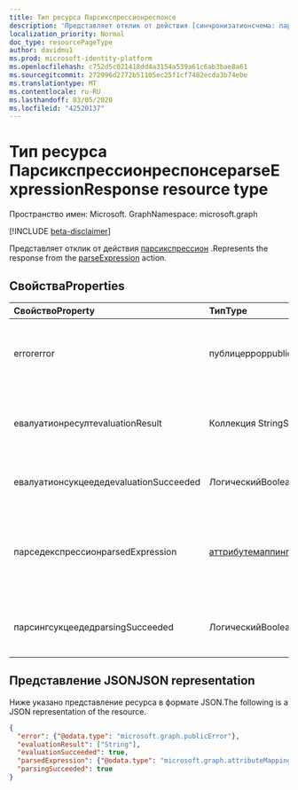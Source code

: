 ```yaml
---
title: Тип ресурса Парсикспрессионреспонсе
description: 'Представляет отклик от действия [синчронизатионсчема: парсикспрессион](../api/synchronization_synchronizationschema_parseexpression.md) .'
localization_priority: Normal
doc_type: resourcePageType
author: davidmu1
ms.prod: microsoft-identity-platform
ms.openlocfilehash: c752d5c021418dd4a3154a539a61c6ab3bae8a61
ms.sourcegitcommit: 272996d2772b51105ec25f1cf7482ecda3b74ebe
ms.translationtype: MT
ms.contentlocale: ru-RU
ms.lasthandoff: 03/05/2020
ms.locfileid: "42520137"
---
```

# <a name="parseexpressionresponse-resource-type"></a><span data-ttu-id="f6a44-103">Тип ресурса Парсикспрессионреспонсе</span><span class="sxs-lookup"><span data-stu-id="f6a44-103">parseExpressionResponse resource type</span></span>

<span data-ttu-id="f6a44-104">Пространство имен: Microsoft. Graph</span><span class="sxs-lookup"><span data-stu-id="f6a44-104">Namespace: microsoft.graph</span></span>

[!INCLUDE [beta-disclaimer](../../includes/beta-disclaimer.md)]

<span data-ttu-id="f6a44-105">Представляет отклик от действия [парсикспрессион](../api/synchronization-synchronizationschema-parseexpression.md) .</span><span class="sxs-lookup"><span data-stu-id="f6a44-105">Represents the response from the [parseExpression](../api/synchronization-synchronizationschema-parseexpression.md) action.</span></span>

## <a name="properties"></a><span data-ttu-id="f6a44-106">Свойства</span><span class="sxs-lookup"><span data-stu-id="f6a44-106">Properties</span></span>
| <span data-ttu-id="f6a44-107">Свойство</span><span class="sxs-lookup"><span data-stu-id="f6a44-107">Property</span></span>     | <span data-ttu-id="f6a44-108">Тип</span><span class="sxs-lookup"><span data-stu-id="f6a44-108">Type</span></span>   |<span data-ttu-id="f6a44-109">Описание</span><span class="sxs-lookup"><span data-stu-id="f6a44-109">Description</span></span>|
|:---------------|:--------|:----------|
|<span data-ttu-id="f6a44-110">error</span><span class="sxs-lookup"><span data-stu-id="f6a44-110">error</span></span>|<span data-ttu-id="f6a44-111">публицеррор</span><span class="sxs-lookup"><span data-stu-id="f6a44-111">publicError</span></span>|<span data-ttu-id="f6a44-112">Сведения об ошибке, если вычисление выражений привело к ошибке.</span><span class="sxs-lookup"><span data-stu-id="f6a44-112">Error details, if expression evaluation resulted in an error.</span></span>|
|<span data-ttu-id="f6a44-113">евалуатионресулт</span><span class="sxs-lookup"><span data-stu-id="f6a44-113">evaluationResult</span></span>|<span data-ttu-id="f6a44-114">Коллекция String</span><span class="sxs-lookup"><span data-stu-id="f6a44-114">String collection</span></span>|<span data-ttu-id="f6a44-115">Коллекция значений, полученных при оценке выражения.</span><span class="sxs-lookup"><span data-stu-id="f6a44-115">A collection of values produced by the evaluation of the expression.</span></span>|
|<span data-ttu-id="f6a44-116">евалуатионсукцеедед</span><span class="sxs-lookup"><span data-stu-id="f6a44-116">evaluationSucceeded</span></span>|<span data-ttu-id="f6a44-117">Логический</span><span class="sxs-lookup"><span data-stu-id="f6a44-117">Boolean</span></span>|<span data-ttu-id="f6a44-118">`true`, если оценка выполнена успешно.</span><span class="sxs-lookup"><span data-stu-id="f6a44-118">`true` if the evaluation was successful.</span></span>|
|<span data-ttu-id="f6a44-119">парседекспрессион</span><span class="sxs-lookup"><span data-stu-id="f6a44-119">parsedExpression</span></span>|[<span data-ttu-id="f6a44-120">аттрибутемаппингсаурце</span><span class="sxs-lookup"><span data-stu-id="f6a44-120">attributeMappingSource</span></span>](synchronization-attributemappingsource.md)|<span data-ttu-id="f6a44-121">Объект [аттрибутемаппингсаурце](synchronization-attributemappingsource.md) , представляющий проанализированное выражение.</span><span class="sxs-lookup"><span data-stu-id="f6a44-121">An [attributeMappingSource](synchronization-attributemappingsource.md) object representing the parsed expression.</span></span>|
|<span data-ttu-id="f6a44-122">парсингсукцеедед</span><span class="sxs-lookup"><span data-stu-id="f6a44-122">parsingSucceeded</span></span>|<span data-ttu-id="f6a44-123">Логический</span><span class="sxs-lookup"><span data-stu-id="f6a44-123">Boolean</span></span>|<span data-ttu-id="f6a44-124">`true`, если выражение было успешно проанализировано.</span><span class="sxs-lookup"><span data-stu-id="f6a44-124">`true` if the expression was parsed successfully.</span></span>|

## <a name="json-representation"></a><span data-ttu-id="f6a44-125">Представление JSON</span><span class="sxs-lookup"><span data-stu-id="f6a44-125">JSON representation</span></span>

<span data-ttu-id="f6a44-126">Ниже указано представление ресурса в формате JSON.</span><span class="sxs-lookup"><span data-stu-id="f6a44-126">The following is a JSON representation of the resource.</span></span>

<!-- {
  "blockType": "resource",
  "optionalProperties": [

  ],
  "@odata.type": "microsoft.graph.parseExpressionResponse"
}-->

```json
{
  "error": {"@odata.type": "microsoft.graph.publicError"},
  "evaluationResult": ["String"],
  "evaluationSucceeded": true,
  "parsedExpression": {"@odata.type": "microsoft.graph.attributeMappingSource"},
  "parsingSucceeded": true
}

```

<!-- uuid: 8fcb5dbc-d5aa-4681-8e31-b001d5168d79
2015-10-25 14:57:30 UTC -->
<!--
{
  "type": "#page.annotation",
  "description": "parseExpressionResponse resource",
  "keywords": "",
  "section": "documentation",
  "tocPath": "",
  "suppressions": []
}
-->
